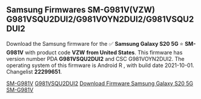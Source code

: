 <h2>Samsung Firmwares SM-G981V(VZW) G981VSQU2DUI2/G981VOYN2DUI2/G981VSQU2DUI2</h2>
Download the Samsung firmware for the ✅ <strong>Samsung Galaxy S20 5G </strong> ⭐ <strong>SM-G981V</strong> with product code <strong>VZW</strong> <strong> from United States</strong>. This firmware has version number PDA <strong>G981VSQU2DUI2</strong> and CSC G981VOYN2DUI2. The operating system of this firmware is Android R , with build date 2021-10-01. Changelist <strong>22299651</strong>.


[SM-G981V](https://samfirm.shop/samsung/model/SM-G981V)
[G981VSQU2DUI2](https://samfirm.shop/samsung/pda/G981VSQU2DUI2)
[Download Firmware Samsung Galaxy S20 5G SM-G981V](https://samfirm.shop/samsung/firmware/461569)
